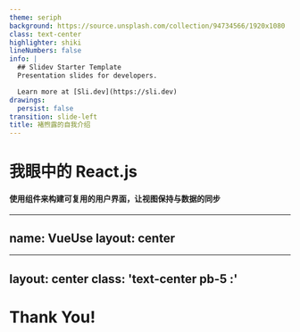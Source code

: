 ```yaml
---
theme: seriph
background: https://source.unsplash.com/collection/94734566/1920x1080
class: text-center
highlighter: shiki
lineNumbers: false
info: |
  ## Slidev Starter Template
  Presentation slides for developers.

  Learn more at [Sli.dev](https://sli.dev)
drawings:
  persist: false
transition: slide-left
title: 褚煦露的自我介绍
---
```


# 我眼中的 React.js

#### 使用组件来构建可复用的用户界面，让视图保持与数据的同步

---
name: VueUse
layout: center
---
<!-- <div class="left">
# Vdom
为什么 react 要基于 vdom 呢？直接操作真实 dom 不行么？
</div>
<img
  class="right absolute w-120 right"
  src="/div.jpeg"
/> -->


---
layout: center
class: 'text-center pb-5 :'
---

# Thank You!
